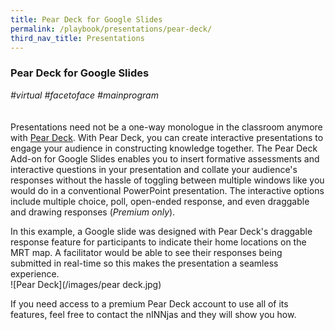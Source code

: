 ```yaml
---
title: Pear Deck for Google Slides
permalink: /playbook/presentations/pear-deck/
third_nav_title: Presentations
---
```

### Pear Deck for Google Slides 
*#virtual #facetoface #mainprogram*  
<br/>  
Presentations need not be a one-way monologue in the classroom anymore with [Pear Deck](https://www.peardeck.com/googleslides). With Pear Deck, you can create interactive presentations to engage your audience in constructing knowledge together. The Pear Deck Add-on for Google Slides enables you to insert formative assessments and interactive questions in your presentation and collate your audience's responses without the hassle of toggling between multiple windows like you would do in a conventional PowerPoint presentation. The interactive options include multiple choice, poll, open-ended response, and even draggable and drawing responses (*Premium only*).  

In this example, a Google slide was designed with Pear Deck's draggable response feature for participants to indicate their home locations on the MRT map. A facilitator would be able to see their responses being submitted in real-time so this makes the presentation a seamless experience.  
![Pear Deck](/images/pear deck.jpg)

If you need access to a premium Pear Deck account to use all of its features, feel free to contact the nINNjas and they will show you how. 
